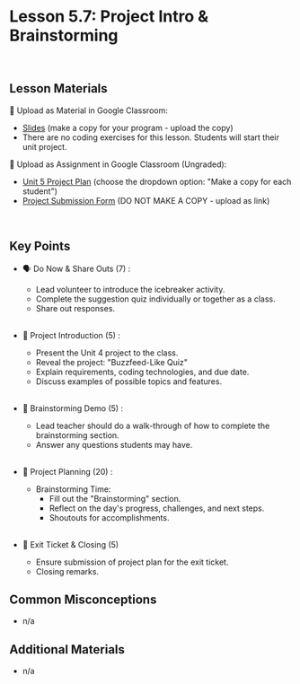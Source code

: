 # Lesson 5.7: Project Intro & Brainstorming

<br>

## Lesson Materials

📖 Upload as Material in Google Classroom:
- [Slides](https://docs.google.com/presentation/d/15w1PlC03TGe6FukDjOKEDqm98b3BXWhBd479V41eM2A/edit?usp=sharing) (make a copy for your program - upload the copy)
- There are no coding exercises for this lesson. Students will start their unit project.

📝 Upload as Assignment in Google Classroom (Ungraded):
- [Unit 5 Project Plan](https://docs.google.com/document/d/1M6ENl4Xr9HHt10-b8Lryg3G8vfBmpb_hdkMX4LXfHK0/edit?usp=sharing) (choose the dropdown option: "Make a copy for each student")
- [Project Submission Form](https://forms.gle/jpemUa2fTs6DFdCX8) (DO NOT MAKE A COPY - upload as link)

<br>

## Key Points

- 🗣️ Do Now & Share Outs (7) : 
    - Lead volunteer to introduce the icebreaker activity.
    - Complete the suggestion quiz individually or together as a class.
    - Share out responses.<br><br>

- 👀 Project Introduction (5) : 
    - Present the Unit 4 project to the class.
    - Reveal the project: "Buzzfeed-Like Quiz"
    - Explain requirements, coding technologies, and due date.
    - Discuss examples of possible topics and features.<br><br>

- 🧠 Brainstorming Demo (5) : 
    - Lead teacher should do a walk-through of how to complete the brainstorming section.
    - Answer any questions students may have.<br><br>

- 📝 Project Planning (20) : 
    - Brainstorming Time:
        - Fill out the "Brainstorming" section.
        - Reflect on the day's progress, challenges, and next steps.
        - Shoutouts for accomplishments. <br><br>

- 👋 Exit Ticket & Closing (5)
    - Ensure submission of project plan for the exit ticket.
    - Closing remarks.


## Common Misconceptions
- n/a


## Additional Materials
- n/a

